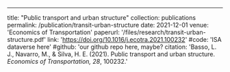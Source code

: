 ---
title: "Public transport and urban structure"
collection: publications
permalink: /publication/transit-urban-structure
date: 2021-12-01
venue: 'Economics of Transportation'
paperurl: '/files/research/transit-urban-structure.pdf'
link: 'https://doi.org/10.1016/j.ecotra.2021.100232'
#code: 'ISA dataverse here'
#github: 'our github repo here, maybe?
citation: 'Basso, L. J., Navarro, M., & Silva, H. E. (2021). Public transport and urban structure. <i>Economics of Transportation, 28</i>, 100232.'

